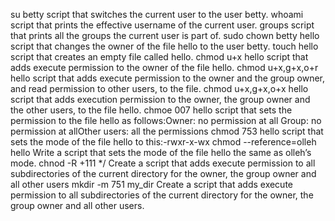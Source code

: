 su betty script that switches the current user to the user betty.
whoami script that prints the effective username of the current user.
groups script that prints all the groups the current user is part of.
sudo chown betty hello script that changes the owner of the file hello to the user betty.
touch hello  script that creates an empty file called hello.
chmod u+x hello script that adds execute permission to the owner of the file hello.
chmod u+x,g+x,o+r hello script that adds execute permission to the owner and the group owner, and read permission to other users, to the file.
chmod u+x,g+x,o+x hello script that adds execution permission to the owner, the group owner and the other users, to the file hello.
chmoe 007 hello script that sets the permission to the file hello as follows:Owner: no permission at all Group: no permission at allOther users: all the permissions
chmod 753 hello script that sets the mode of the file hello to this:-rwxr-x-wx
chmod --reference=olleh hello Write a script that sets the mode of the file hello the same as olleh’s mode.
chnod -R +111 */ Create a script that adds execute permission to all subdirectories of the current directory for the owner, the group owner and all other users
mkdir -m 751 my_dir Create a script that adds execute permission to all subdirectories of the current directory for the owner, the group owner and all other users.
